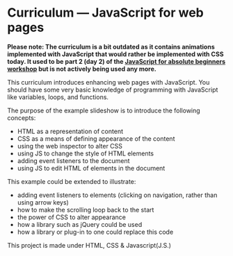 # Curriculum — JavaScript for web pages

**Please note: The curriculum is a bit outdated as it contains animations implemented with JavaScript that would rather be implemented with CSS today. It used to be part 2 (day 2) of the [JavaScript for absolute beginners workshop](https://github.com/OpenTechSchool/js-beginners-1) but is not actively being used any more.**

This curriculum introduces enhancing web pages with JavaScript. You should have some very basic knowledge of programming with JavaScript like variables, loops, and functions.

The purpose of the example slideshow is to introduce the following concepts:

* HTML as a representation of content
* CSS as a means of defining appearance of the content
* using the web inspector to alter CSS
* using JS to change the style of HTML elements
* adding event listeners to the document
* using JS to edit HTML of elements in the document

This example could be extended to illustrate:

* adding event listeners to elements (clicking on navigation, rather than using arrow keys)
* how to make the scrolling loop back to the start
* the power of CSS to alter appearance
* how a library such as jQuery could be used
* how a library or plug-in to one could replace this code

This project is made under HTML, CSS & Javascript(J.S.)

